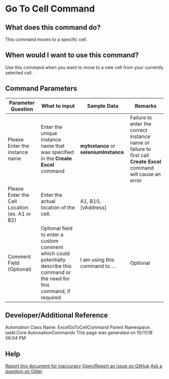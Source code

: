 <!--TITLE: Go To Cell Command -->
<!-- SUBTITLE: a command in the Excel Commands group -->
# Go To Cell Command


## What does this command do?
This command moves to a specific cell.


## When would I want to use this command?
Use this command when you want to move to a new cell from your currently selected cell.


## Command Parameters
| Parameter Question   	| What to input  	|  Sample Data 	| Remarks  	|
| ---                    | ---               | ---           | ---       |
|Please Enter the instance name|Enter the unique instance name that was specified in the **Create Excel** command|**myInstance** or **seleniumInstance**|Failure to enter the correct instance name or failure to first call **Create Excel** command will cause an error|
|Please Enter the Cell Location (ex. A1 or B2)|Enter the actual location of the cell.|A1, B10, [vAddress]||
|Comment Field (Optional)|Optional field to enter a custom comment which could potentially describe this command or the need for this command, if required|I am using this command to ...|Optional|


## Developer/Additional Reference
Automation Class Name: ExcelGoToCellCommand
Parent Namespace: taskt.Core.AutomationCommands
This page was generated on 10/11/18 06:04 PM


## Help
[Report this document for inaccuracy](/#)
[Open/Report an issue on GitHub](/#)
[Ask a question on Gitter](/#)
